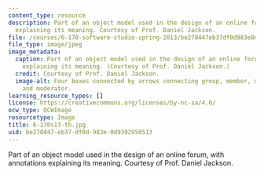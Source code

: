 ```yaml
---
content_type: resource
description: Part of an object model used in the design of an online forum, with annotations
  explaining its meaning. Courtesy of Prof. Daniel Jackson.
file: /courses/6-170-software-studio-spring-2013/be278447eb37df0d983e0d9392950513_6-170s13-th.jpg
file_type: image/jpeg
image_metadata:
  caption: Part of an object model used in the design of an online forum, with annotations
    explaining its meaning. (Courtesy of Prof. Daniel Jackson.)
  credit: Courtesy of Prof. Daniel Jackson.
  image-alt: Four boxes connected by arrows connecting group, member, moderated group,
    and moderator.
learning_resource_types: []
license: https://creativecommons.org/licenses/by-nc-sa/4.0/
ocw_type: OCWImage
resourcetype: Image
title: 6-170s13-th.jpg
uid: be278447-eb37-df0d-983e-0d9392950513
---
```

Part of an object model used in the design of an online forum, with annotations explaining its meaning. Courtesy of Prof. Daniel Jackson.